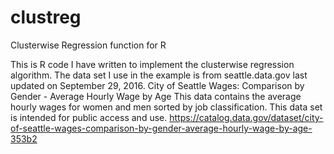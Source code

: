 # clustreg  
Clusterwise Regression function for R  
  
This is R code I have written to implement the clusterwise regression algorithm. The data set I use in the example is from seattle.data.gov last updated on September 29, 2016.
City of Seattle Wages: Comparison by Gender - Average Hourly Wage by Age
This data contains the average hourly wages for women and men sorted by job classification. This data set is intended for public access and use.
https://catalog.data.gov/dataset/city-of-seattle-wages-comparison-by-gender-average-hourly-wage-by-age-353b2

